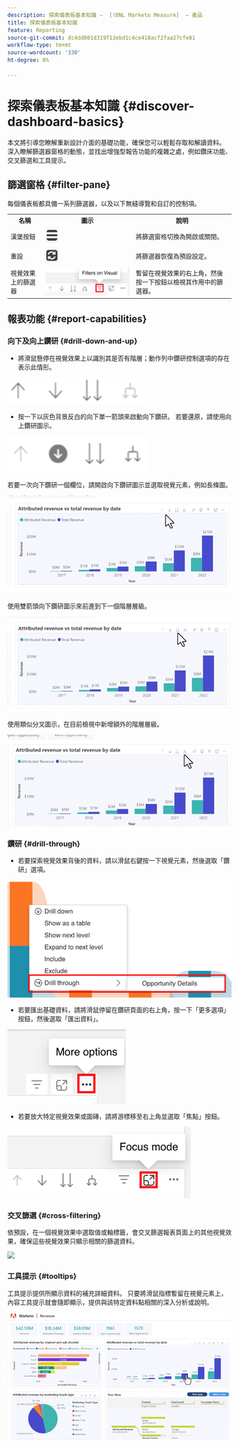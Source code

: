```yaml
---
description: 探索儀表板基本知識 —  [!DNL Marketo Measure]  — 產品
title: 探索儀表板基本知識
feature: Reporting
source-git-commit: dc4dd001d319f13ebd1c4ce418acf2faa27cfe81
workflow-type: tm+mt
source-wordcount: '330'
ht-degree: 0%

---
```


# 探索儀表板基本知識 {#discover-dashboard-basics}

本文將引導您瞭解重新設計介面的基礎功能，確保您可以輕鬆存取和解讀資料。 深入瞭解篩選器窗格的動態，並找出增強型報告功能的複雜之處，例如鑽床功能、交叉篩選和工具提示。

## 篩選窗格 {#filter-pane}

每個儀表板都具備一系列篩選器，以及以下無縫導覽和自訂的控制項。

<table style="table-layout:auto"> 
 <tbody> 
  <tr> 
   <th>名稱</th> 
   <th>圖示</th>
   <th>說明</th>
  </tr> 
  <tr> 
   <td>漢堡按鈕</td> 
   <td><img src="assets/discover-dashboard-basics-1.png"></td>
   <td>將篩選窗格切換為開啟或關閉。</td>
  </tr>
  <tr> 
   <td>重設</td> 
   <td><img src="assets/discover-dashboard-basics-2.png"></td>
   <td>將篩選器恢復為預設設定。</td>
  </tr>
   <tr> 
   <td>視覺效果上的篩選器</td> 
   <td><img src="assets/discover-dashboard-basics-3.png"></td>
   <td>暫留在視覺效果的右上角，然後按一下按鈕以檢視其作用中的篩選器。</td>
  </tr>
 </tbody> 
</table>

## 報表功能 {#report-capabilities}

### 向下及向上鑽研 {#drill-down-and-up}

* 將滑鼠懸停在視覺效果上以識別其是否有階層；動作列中鑽研控制選項的存在表示此情形。

![](assets/discover-dashboard-basics-4.png)

* 按一下以灰色背景反白的向下單一箭頭來啟動向下鑽研。 若要還原，請使用向上鑽研圖示。

![](assets/discover-dashboard-basics-5.png)

若要一次向下鑽研一個欄位，請開啟向下鑽研圖示並選取視覺元素，例如長條圖。

![](assets/discover-dashboard-basics-6.gif)

使用雙箭頭向下鑽研圖示來前進到下一個階層層級。

![](assets/discover-dashboard-basics-7.gif)

使用類似分叉圖示，在目前檢視中新增額外的階層層級。

![](assets/discover-dashboard-basics-8.gif)

### 鑽研 {#drill-through}

* 若要探索視覺效果背後的資料，請以滑鼠右鍵按一下視覺元素，然後選取「鑽研」選項。

![](assets/discover-dashboard-basics-9.png)

* 若要匯出基礎資料，請將滑鼠停留在鑽研頁面的右上角，按一下「更多選項」按鈕，然後選取「匯出資料」。

![](assets/discover-dashboard-basics-10.png)

* 若要放大特定視覺效果或圖磚，請將游標移至右上角並選取「焦點」按鈕。

![](assets/discover-dashboard-basics-11.png)

### 交叉篩選 {#cross-filtering}

依預設，在一個視覺效果中選取值或軸標籤，會交叉篩選報表頁面上的其他視覺效果，確保這些視覺效果只顯示相關的篩選資料。

![](assets/discover-dashboard-basics-12.gif)

### 工具提示 {#tooltips}

工具提示提供所顯示資料的補充詳細資料。 只要將滑鼠指標暫留在視覺元素上，內容工具提示就會隨即顯示，提供與該特定資料點相關的深入分析或說明。

![](assets/discover-dashboard-basics-13.gif)
